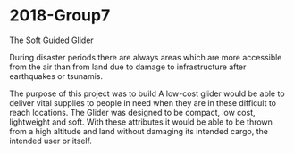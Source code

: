# 2018-Group7

The Soft Guided Glider

During disaster periods there are always areas which are more accessible from the air than from land due to damage to infrastructure after earthquakes or tsunamis. 

The purpose of this project was to build A low-cost glider would be able to deliver vital supplies to people in need when they are in these difficult to reach locations. 
The Glider was designed to be compact, low cost, lightweight and soft. With these attributes it would be able to be thrown from a high altitude and land without damaging its intended cargo, the intended user or itself.

